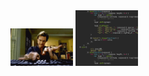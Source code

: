 <img src="https://raw.githubusercontent.com/django-wong/django-wong/master/PiQejEf31116URju4Vgiphy.gif" width="100px"/>
<img src="https://raw.githubusercontent.com/django-wong/django-wong/master/xT9IgzoKnwFNmISR8Igiphy.gif" width="100px"/>
